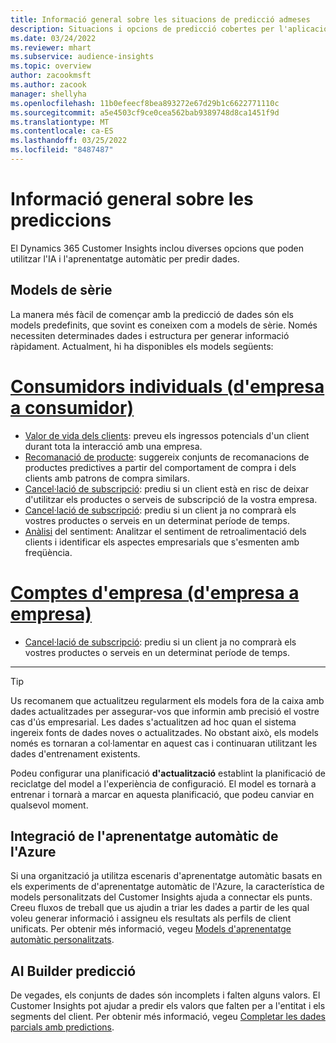 ```yaml
---
title: Informació general sobre les situacions de predicció admeses
description: Situacions i opcions de predicció cobertes per l'aplicació del Dynamics 365 Customer Insights.
ms.date: 03/24/2022
ms.reviewer: mhart
ms.subservice: audience-insights
ms.topic: overview
author: zacookmsft
ms.author: zacook
manager: shellyha
ms.openlocfilehash: 11b0efeecf8bea893272e67d29b1c6622771110c
ms.sourcegitcommit: a5e4503cf9ce0cea562bab9389748d8ca1451f9d
ms.translationtype: MT
ms.contentlocale: ca-ES
ms.lasthandoff: 03/25/2022
ms.locfileid: "8487487"
---
```

# <a name="predictions-overview"></a>Informació general sobre les prediccions

El Dynamics 365 Customer Insights inclou diverses opcions que poden utilitzar l'IA i l'aprenentatge automàtic per predir dades. 

## <a name="out-of-box-models"></a>Models de sèrie

La manera més fàcil de començar amb la predicció de dades són els models predefinits, que sovint es coneixen com a models de sèrie. Només necessiten determinades dades i estructura per generar informació ràpidament. Actualment, hi ha disponibles els models següents: 

# <a name="individual-consumers-b-to-c"></a>[Consumidors individuals (d'empresa a consumidor)](#tab/b2c)

- [Valor de vida dels clients](predict-customer-lifetime-value.md): preveu els ingressos potencials d'un client durant tota la interacció amb una empresa.
- [Recomanació de producte](predict-product-recommendation.md): suggereix conjunts de recomanacions de productes predictives a partir del comportament de compra i dels clients amb patrons de compra similars.
- [Cancel·lació de subscripció](predict-subscription-churn.md): prediu si un client està en risc de deixar d'utilitzar els productes o serveis de subscripció de la vostra empresa.
- [Cancel·lació de subscripció](predict-transactional-churn.md): prediu si un client ja no comprarà els vostres productes o serveis en un determinat període de temps.
- [Anàlisi](sentiment-analysis.md) del sentiment: Analitzar el sentiment de retroalimentació dels clients i identificar els aspectes empresarials que s'esmenten amb freqüència.

# <a name="business-accounts-b-to-b"></a>[Comptes d'empresa (d'empresa a empresa)](#tab/b2b)

- [Cancel·lació de subscripció](predict-transactional-churn.md): prediu si un client ja no comprarà els vostres productes o serveis en un determinat període de temps.

---

> [!TIP]
> Us recomanem que actualitzeu regularment els models fora de la caixa amb dades actualitzades per assegurar-vos que informin amb precisió el vostre cas d'ús empresarial. Les dades s'actualitzen ad hoc quan el sistema ingereix fonts de dades noves o actualitzades. No obstant això, els models només es tornaran a col·lamentar en aquest cas i continuaran utilitzant les dades d'entrenament existents.
> 
> Podeu configurar una planificació **d'actualització** establint la planificació de reciclatge del model a l'experiència de configuració. El model es tornarà a entrenar i tornarà a marcar en aquesta planificació, que podeu canviar en qualsevol moment.


## <a name="azure-machine-learning-integration"></a>Integració de l'aprenentatge automàtic de l'Azure

Si una organització ja utilitza escenaris d'aprenentatge automàtic basats en els experiments de d'aprenentatge automàtic de l'Azure, la característica de models personalitzats del Customer Insights ajuda a connectar els punts. Creeu fluxos de treball que us ajudin a triar les dades a partir de les qual voleu generar informació i assigneu els resultats als perfils de client unificats. Per obtenir més informació, vegeu [Models d'aprenentatge automàtic personalitzats](custom-models.md).

## <a name="ai-builder-prediction"></a>AI Builder predicció

De vegades, els conjunts de dades són incomplets i falten alguns valors. El Customer Insights pot ajudar a predir els valors que falten per a l'entitat i els segments del client. Per obtenir més informació, vegeu [Completar les dades parcials amb predictions](predictions.md).
